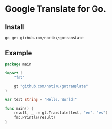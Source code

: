 # Google Translate for Go.

## Install

```
go get github.com/notiku/gotranslate
```

## Example

```go
package main

import (
	"fmt"

	gt "github.com/notiku/gotranslate"
)

var text string = "Hello, World!"

func main() {
	result, _ := gt.Translate(text, "en", "es")
	fmt.Println(result)
}
```